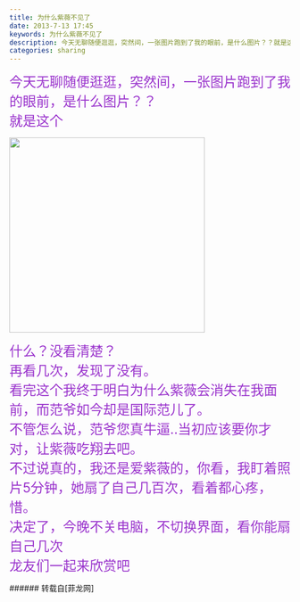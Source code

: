 ```yaml
---
title: 为什么紫薇不见了
date: 2013-7-13 17:45
keywords: 为什么紫薇不见了
description: 今天无聊随便逛逛，突然间，一张图片跑到了我的眼前，是什么图片？？就是这个什么？没看清楚？再看几次，发现了没有。看完这个我终于明白为什么紫薇会消失在我面前，而范爷如今却是国际范儿了。不管怎么说，范爷您真牛逼..当初应该要你才对，让紫薇吃翔去吧。不过说真的，我还是爱紫薇的，你看，我盯着照片5分钟，她扇了自己几百次，看着都心疼，惜。决定了，今晚不关电脑，不切换界面，看你能扇自己几次龙友们一起来欣赏吧
categories: sharing
---
```

<td class="t_f" id="postmessage_21239">

<font size="5"><font color="#9932cc">今天无聊随便逛逛，突然间，一张图片跑到了我的眼前，是什么图片？？</font></font><br/>
<font size="5"><font color="#9932cc">就是这个</font></font><br/>
<font size="5"><font color="#9932cc">

<img aid="7551" class="zoom" data-cf-modified-a4e08c3a397b220d4cf7b2e2-="" file="data/attachment/forum/201307/13/174041v0ktmma0zh0oivi7.gif" id="aimg_7551" inpost="1" onclick="" onmouseover="" src="http://www.flw.ph/data/attachment/forum/201307/13/174041v0ktmma0zh0oivi7.gif" width="350" zoomfile="data/attachment/forum/201307/13/174041v0ktmma0zh0oivi7.gif"/>


什么？没看清楚？</font></font><br/>
<font size="5"><font color="#9932cc">再看几次，发现了没有。</font></font><br/>
<font size="5"><font color="#9932cc">看完这个我终于明白为什么紫薇会消失在我面前，而范爷如今却是国际范儿了。</font></font><br/>
<font size="5"><font color="#9932cc">不管怎么说，范爷您真牛逼..当初应该要你才对，让紫薇吃翔去吧。</font></font><br/>
<font size="5"><font color="#9932cc">不过说真的，我还是爱紫薇的，你看，我盯着照片5分钟，她扇了自己几百次，看着都心疼，惜。</font></font><br/>
<font size="5"><font color="#9932cc">决定了，今晚不关电脑，不切换界面，看你能扇自己几次</font></font><br/>
<font size="5"><font color="#9932cc">龙友们一起来欣赏吧</font></font><br/>
</td>
###### 转载自[菲龙网]